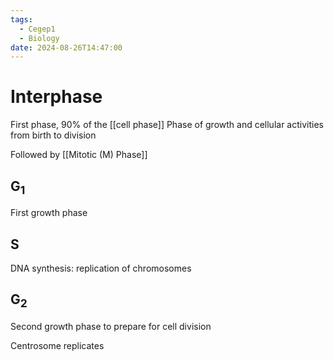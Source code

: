 ```yaml
---
tags:
  - Cegep1
  - Biology
date: 2024-08-26T14:47:00
---
```


# Interphase

First phase, 90% of the [[cell phase]]
Phase of growth and cellular activities from birth to division

Followed by [[Mitotic (M) Phase]]

## G<sub>1</sub>

First growth phase

## S

DNA synthesis: replication of chromosomes

## G<sub>2</sub>

Second growth phase to prepare for cell division

Centrosome replicates